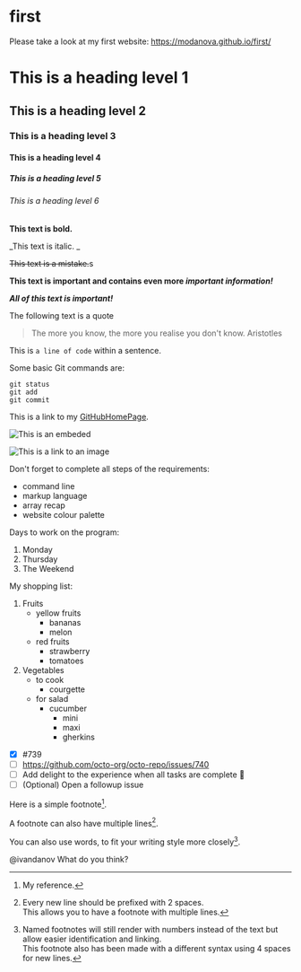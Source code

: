 # first

Please take a look at my first website: https://modanova.github.io/first/

# This is a heading level 1
## This is a heading level 2
### This is a heading level 3
#### This is a heading level 4
##### This is a heading level 5
###### This is a heading level 6

**This text is bold.**

_This text is italic. _

~~This text is a mistake.~~s

**This text is important and contains even more _important information!_**

***All of this text is important!***

The following text is a quote
> The more you know, the more you realise you don't know. 
Aristotles

This is `a line of code` within a sentence. 

Some basic Git commands are:
```
git status
git add
git commit
```

This is a link to my [GitHubHomePage](https://github.com/modanova).

![This is an embeded](https://user-images.githubusercontent.com/99407460/168430375-0799037f-61b4-4223-a9c8-a20bfa165c89.jpg#gh-dark-mode-only)

![This is a link to an image](https://encrypted-tbn0.gstatic.com/images?q=tbn:ANd9GcR5TxNKgIlA7UV06BjpaYNwJKAqiwV2JmTsfAUQY1TWC6trUBnzmu7JMLkwEv1tZ8OP-ZI&usqp=CAU#gh-light-mode-only)

Don't forget to complete all steps of the requirements:
- command line
- markup language
- array recap
- website colour palette

Days to work on the program: 
1. Monday
2. Thursday
3. The Weekend

My shopping list:
1. Fruits
   - yellow fruits
     - bananas
     - melon
   - red fruits
     - strawberry
     - tomatoes
2. Vegetables
   - to cook
     - courgette
   - for salad 
     - cucumber
       - mini
       - maxi
       - gherkins

- [x] #739
- [ ] https://github.com/octo-org/octo-repo/issues/740
- [ ] Add delight to the experience when all tasks are complete :tada:
- [ ] \(Optional) Open a followup issue

Here is a simple footnote[^1].

A footnote can also have multiple lines[^2].  

You can also use words, to fit your writing style more closely[^note].

@ivandanov What do you think?

[^1]: My reference.
[^2]: Every new line should be prefixed with 2 spaces.  
  This allows you to have a footnote with multiple lines.
[^note]:
    Named footnotes will still render with numbers instead of the text but allow easier identification and linking.  
    This footnote also has been made with a different syntax using 4 spaces for new lines.
